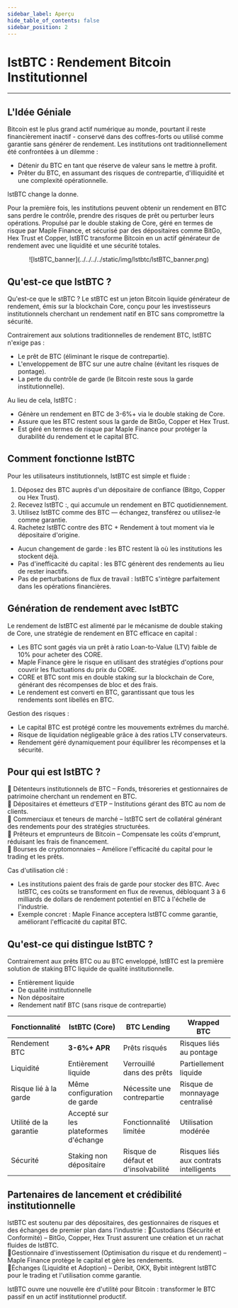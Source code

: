 ```yaml
---
sidebar_label: Aperçu
hide_table_of_contents: false
sidebar_position: 2
---
```


# lstBTC : Rendement Bitcoin Institutionnel

---

## L'Idée Géniale

Bitcoin est le plus grand actif numérique au monde, pourtant il reste financièrement inactif - conservé dans des coffres-forts ou utilisé comme garantie sans générer de rendement. Les institutions ont traditionnellement été confrontées à un dilemme :

- Détenir du BTC en tant que réserve de valeur sans le mettre à profit.
- Prêter du BTC, en assumant des risques de contrepartie, d'illiquidité et une complexité opérationnelle.

lstBTC change la donne.

Pour la première fois, les institutions peuvent obtenir un rendement en BTC sans perdre le contrôle, prendre des risques de prêt ou perturber leurs opérations. Propulsé par le double staking de Core, géré en termes de risque par Maple Finance, et sécurisé par des dépositaires comme BitGo, Hex Trust et Copper, lstBTC transforme Bitcoin en un actif générateur de rendement avec une liquidité et une sécurité totales.

<p align="center" zoom="200%">
![lstBTC_banner](../../../../static/img/lstbtc/lstBTC_banner.png)</p>

## Qu'est-ce que lstBTC ?

Qu'est-ce que le stBTC ? Le stBTC est un jeton Bitcoin liquide générateur de rendement, émis sur la blockchain Core, conçu pour les investisseurs institutionnels cherchant un rendement natif en BTC sans compromettre la sécurité.

Contrairement aux solutions traditionnelles de rendement BTC, lstBTC n'exige pas :

- Le prêt de BTC (éliminant le risque de contrepartie).
- L'enveloppement de BTC sur une autre chaîne (évitant les risques de pontage).
- La perte du contrôle de garde (le Bitcoin reste sous la garde institutionnelle).

Au lieu de cela, lstBTC :

- Génère un rendement en BTC de 3-6%+ via le double staking de Core.
- Assure que les BTC restent sous la garde de BitGo, Copper et Hex Trust.
- Est géré en termes de risque par Maple Finance pour protéger la durabilité du rendement et le capital BTC.

## Comment fonctionne lstBTC

Pour les utilisateurs institutionnels, lstBTC est simple et fluide :

1. Déposez des BTC auprès d'un dépositaire de confiance (Bitgo, Copper ou Hex Trust).
2. Recevez lstBTC :, qui accumule un rendement en BTC quotidiennement.
3. Utilisez lstBTC comme des BTC — échangez, transférez ou utilisez-le comme garantie.
4. Rachetez lstBTC contre des BTC + Rendement à tout moment via le dépositaire d'origine.

- Aucun changement de garde : les BTC restent là où les institutions les stockent déjà.
- Pas d'inefficacité du capital : les BTC génèrent des rendements au lieu de rester inactifs.
- Pas de perturbations de flux de travail : lstBTC s'intègre parfaitement dans les opérations financières.

## Génération de rendement avec lstBTC

Le rendement de lstBTC est alimenté par le mécanisme de double staking de Core, une stratégie de rendement en BTC efficace en capital :

- Les BTC sont gagés via un prêt à ratio Loan-to-Value (LTV) faible de 10% pour acheter des CORE.
- Maple Finance gère le risque en utilisant des stratégies d'options pour couvrir les fluctuations du prix du CORE.
- CORE et BTC sont mis en double staking sur la blockchain de Core, générant des récompenses de bloc et des frais.
- Le rendement est converti en BTC, garantissant que tous les rendements sont libellés en BTC.

Gestion des risques :

- Le capital BTC est protégé contre les mouvements extrêmes du marché.
- Risque de liquidation négligeable grâce à des ratios LTV conservateurs.
- Rendement géré dynamiquement pour équilibrer les récompenses et la sécurité.

## Pour qui est lstBTC ?

🔹 Détenteurs institutionnels de BTC – Fonds, trésoreries et gestionnaires de patrimoine cherchant un rendement en BTC.\
🔹 Dépositaires et émetteurs d'ETP – Institutions gérant des BTC au nom de clients.\
🔹 Commerciaux et teneurs de marché – lstBTC sert de collatéral générant des rendements pour des stratégies structurées.\
🔹 Prêteurs et emprunteurs de Bitcoin – Compensate les coûts d'emprunt, réduisant les frais de financement.\
🔹 Bourses de cryptomonnaies – Améliore l'efficacité du capital pour le trading et les prêts.

Cas d'utilisation clé :

- Les institutions paient des frais de garde pour stocker des BTC. Avec lstBTC, ces coûts se transforment en flux de revenus, débloquant 3 à 6 milliards de dollars de rendement potentiel en BTC à l'échelle de l'industrie.
- Exemple concret : Maple Finance acceptera lstBTC comme garantie, améliorant l'efficacité du capital BTC.

## Qu'est-ce qui distingue lstBTC ?

Contrairement aux prêts BTC ou au BTC enveloppé, lstBTC est la première solution de staking BTC liquide de qualité institutionnelle.

- Entièrement liquide
- De qualité institutionnelle
- Non dépositaire
- Rendement natif BTC (sans risque de contrepartie)

| Fonctionnalité         | lstBTC (Core)      | BTC Lending                         | Wrapped BTC                            |
| ---------------------- | ------------------------------------- | ----------------------------------- | -------------------------------------- |
| Rendement BTC          | **3-6%+ APR**                         | Prêts risqués                       | Risques liés au pontage                |
| Liquidité              | Entièrement liquide                   | Verrouillé dans des prêts           | Partiellement liquide                  |
| Risque lié à la garde  | Même configuration de garde           | Nécessite une contrepartie          | Risque de monnayage centralisé         |
| Utilité de la garantie | Accepté sur les plateformes d'échange | Fonctionnalité limitée              | Utilisation modérée                    |
| Sécurité               | Staking non dépositaire               | Risque de défaut et d'insolvabilité | Risques liés aux contrats intelligents |

## Partenaires de lancement et crédibilité institutionnelle

lstBTC est soutenu par des dépositaires, des gestionnaires de risques et des échanges de premier plan dans l'industrie :
🔹Custodians (Sécurité et Conformité) – BitGo, Copper, Hex Trust assurent une création et un rachat fluides de lstBTC.\
🔹Gestionnaire d'investissement (Optimisation du risque et du rendement) – Maple Finance protège le capital et gère les rendements.\
🔹Échanges (Liquidité et Adoption) – Deribit, OKX, Bybit intègrent lstBTC pour le trading et l'utilisation comme garantie.

lstBTC ouvre une nouvelle ère d'utilité pour Bitcoin : transformer le BTC passif en un actif institutionnel productif.
